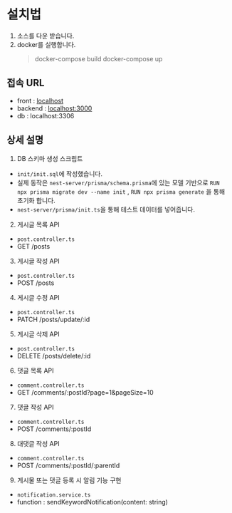 # 설치법

1. 소스를 다운 받습니다.
2. docker를 실행합니다.
   > docker-compose build
   > docker-compose up

## 접속 URL

- front : [localhost](http://localhost)
- backend : [localhost:3000](http://localhost:3000)
- db : localhost:3306

## 상세 설명

1. DB 스키마 생성 스크립트

- `init/init.sql`에 작성했습니다.
- 실제 동작은 `nest-server/prisma/schema.prisma`에 있는 모델 기반으로 `RUN npx prisma migrate dev --name init` , `RUN npx prisma generate` 을 통해 초기화 합니다.
- `nest-server/prisma/init.ts`을 통해 테스트 데이터를 넣어줍니다.

2. 게시글 목록 API

- `post.controller.ts`
- GET /posts

3. 게시글 작성 API

- `post.controller.ts`
- POST /posts

4. 게시글 수정 API

- `post.controller.ts`
- PATCH /posts/update/:id

5. 게시글 삭제 API

- `post.controller.ts`
- DELETE /posts/delete/:id

6. 댓글 목록 API

- `comment.controller.ts`
- GET /comments/:postId?page=1&pageSize=10

7. 댓글 작성 API

- `comment.controller.ts`
- POST /comments/:postId

8. 대댓글 작성 API

- `comment.controller.ts`
- POST /comments/:postId/:parentId

9. 게시물 또는 댓글 등록 시 알림 기능 구현

- `notification.service.ts`
- function : sendKeywordNotification(content: string)
